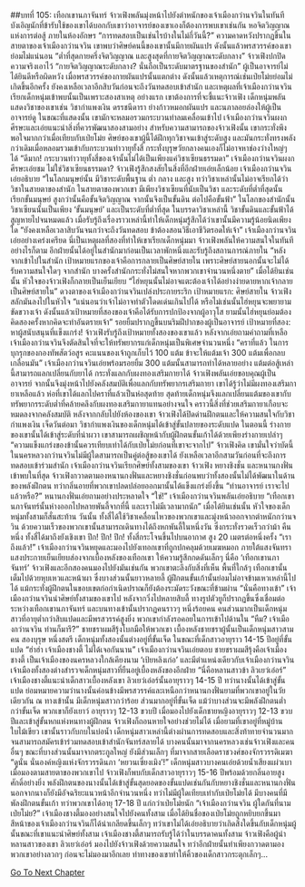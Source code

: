 ##บทที่ 105: เทือกเขานภาจันทร์
จ้าวเฟิงพลันมุ่งหน้าไปยังตำหนักของเจ้าเมืองกว่านจวินในทันที บังเอิญนักที่ข้ารับใช้ของเขาได้บอกกับเขาว่าอาจารย์ของเขาเองก็ต้องการพบเขาเช่นกัน
หอจิตวิญญาณแห่งการต่อสู้ ภายในห้องอักษร
“การทดสอบเป็นเช่นไรบ้างในไม่กี่วันนี้?” ความคาดหวังปรากฏขึ้นในสายตาของเจ้าเมืองกว่านจวิน
เขาพบว่าศิษย์คนนี้ของเขานั้นมีกายผันแปร ดังนั้นแล้วพรสวรรค์ของเขาย่อมไม่แน่นอน
“ต่ำที่สุดกายครึ่งจิตวิญญาณ และสูงสุดที่กายจิตวิญญาณระดับกลาง” จ้าวเฟิงปกปิดความจริงเอาไว้
“กายจิตวิญญาณระดับกลาง? นั่นถือเป็นระดับมาตรฐานของสำนัก”
ผู้เป็นอาจารย์ไม่ได้ยินดีหรือผิดหวัง เมื่อพรสวรรค์ของกายผันแปรนั้นแตกต่าง ดังนั้นแล้วเหตุการณ์เช่นเป่ยโม่ยย่อมไม่เกิดขึ้นอีกครั้ง
ยังคงเหลือเวลาอีกสิบวันก่อนจะถึงวันทดสอบเข้าสำนัก และเหตุผลที่เจ้าเมืองกว่านจวินเรียกเด็กหนุ่มเข้าพบนั้นเป็นเพราะสองสาเหตุ
อย่างแรก เขาต้องการที่จะชี้แนะจ้าวเฟิง เด็กหนุ่มพลันแสดงวิชาของเขาเช่น วิชากำแพงเงิน ดรรชนีดารา ย่างก้าวหมอกผันแปร และนภาลอยล่องให้ผู้เป็นอาจารย์ดู
ในขณะที่แสดงนั้น เขามักจะหลมอรวมกระบวนท่าลมเคลื่อนเข้าไป
เจ้าเมืองกว่านจวินผงกศีรษะและเอ่ยแนะนำสิ่งที่ควรพัฒนาสองสามอย่าง สำหรับความสามารถของจ้าวเฟิงนั้น เขากระทั่งพึงพอใจมากกว่าเมื่อเทียบกับเป่ยโม่ย
ศิษย์ของเขาผู้นี้ได้ฝึกทุกวิชาจนเข้าสู่ระดับสูง และมันกระทั่งทรงพลังกว่าเดิมเมื่อหลอมรวมเข้ากับกระบวนท่าวายุทั้งสี่ กระทั่งบุรุษวัยกลางคนเองก็ไม่อาจหาช่องว่างใหญ่ๆ ได้
“ดีมาก! กระบวนท่าวายุทั้งสี่ของเจ้านั้นไม่ได้เป็นเพียงแค่วิชาเซียนธรรมดา” เจ้าเมืองกว่านจวินผงกศีรษะเอ่ยชม
ไม่ใช่วิชาเซียนธรรมดา?
จ้าวเฟิงรู้สึกสงสัยในสิ่งที่อีกฝ่ายเอ่ยเล็กน้อย
เจ้าเมืองกว่านจวินเอ่ยอธิบาย
“ในโลกมนุษย์นั้น มีวิชาระดับพื้นฐาน ต่ำ กลาง และสูง ทว่าวิชาเหล่านั้นไม่อาจเรียกได้ว่าวิชาในสายตาของสำนัก ในสายตาของพวกเขา มีเพียงวิชาเซียนที่นับเป็นวิชา และระดับที่ต่ำที่สุดนั้นเรียกขั้นมนุษย์ สูงกว่านั้นคือขั้นจิตวิญญาณ จากนั้นจึงเป็นขั้นดิน ต่อไปคือขั้นฟ้า”
ในโลกของสำนักนั้น วิชาเซียนนั้นเป็นเพียง ‘ขั้นมนุษย์’ และเป็นระดับที่ต่ำที่สุด
ในบรรดาวิชาเหล่านี้ วิชาขั้นดินและขั้นฟ้าได้สูญหายไปจนหมดแล้ว
เมื่อรับรู้ถึงเรื่องราวเหล่านี้ทำให้เด็กหนุ่มรู้สึกได้ว่าเขานั้นมีความรู้น้อยนิดเพียงใด
“ยังคงเหลือเวลาสิบวันจนกว่าจะถึงวันทดสอบ ข้าต้องสอนวิธีเอาชีวิตรอดให้เจ้า” เจ้าเมืองกว่านจวินเอ่ยอย่างเคร่งเครียด
นี่เป็นเหตุผลที่สองที่ทำให้เขาเรียกเด็กหนุ่มมา
จ้าวเฟิงพลันให้ความสนใจในทันที อย่างไรก็ตาม อีกฝ่ายนั้นได้อยู่ในสำนักมาก่อนเป็นเวลาพักหนึ่งและรับรู้ถึงสถานการณ์ภายใน
“หลังจากเข้าไปในสำนัก เป้าหมายแรกของเจ้าคือการกลายเป็นศิษย์สายใน เพราะศิษย์สายนอกนั้นจะไม่ได้รับความสนใจใดๆ จากสำนัก บางครั้งสำนักกระทั่งไม่สนใจหากพวกเขาจำนวนหนึ่งตาย”
เมื่อได้ยินเช่นนั้น หัวใจของจ้าวเฟิงก็กลายเป็นเย็นเยียบ
“ไฮ่หยุนนั้นไม่อาจแตะต้องเจ้าได้อย่างง่ายดายหากเจ้ากลายเป็นศิษย์สายใน” ดวงตาของเจ้าเมืองกว่านจวินเปล่งประกายระริก
เป้าหมายแรก: ศิษย์สายใน
จ้าวเฟิงสลักมันลงไปในหัวใจ
“แน่นอนว่าเจ้าไม่อาจทำตัวโดดเด่นเกินไปได้ หรือไม่เช่นนั้นไฮ่หยุนจะพยายามขัดขวางเจ้า ดังนั้นแล้วเป้าหมายที่สองของเจ้าคือได้รับการปกป้องจากผู้อาวุโส ยามนั้นไฮ่หยุนย่อมต้องคิดสองครั้งหากคิดจะทำอันตรายเจ้า” รอยยิ้มปรากฏขึ้นบนริมฝีปากของผู้เป็นอาจารย์
เป้าหมายที่สอง: หาผู้สนับสนุนที่แข็งแกร่ง!
จ้าวเฟิงรับรู้ถึงเป้าหมายทั้งสองของเขาแล้ว หลังจากเอ่ยถามคำถามที่เหลือ เจ้าเมืองกว่านจวินจึงตัดสินใจที่จะให้ทรัพยากรแก่เด็กหนุ่มเป็นพิเศษจำนวนหนึ่ง
“คราที่แล้ว ในการบุกรุกของกองทัพสัตว์อสูร คะแนนของเจ้าถูกเก็บไว้ 100 แต้ม ข้าจะให้แต้มเจ้า 300 แต้มเพื่อกลบเกลื่อนมัน” เจ้าเมืองกว่านจวินเอ่ยพร้อมรอยยิ้ม
300 แต้มนั้นสามารถทำได้หลายอย่าง
แต้มต่อสู้เหล่านี้สามารถแลกเปลี่ยนกับยาได้ กระทั่งแลกกับผงทองเสริมกายาได้
จ้าวเฟิงพลันเอ่ยขอบคุณผู้เป็นอาจารย์ จากนั้นจึงมุ่งหน้าไปยังคลังสมบัติเพื่อแลกกับทรัพยากรเสริมกายา
เขาได้รู้ว่าไม่มีผงทองเสริมกายาเหลือแล้ว ห่อที่เขาได้แลกไปคราที่แล้วเป็นห่อสุดท้าย สุดท้ายเด็กหนุ่มจึงแลกเปลี่ยนแต้มของเขากับทรัพยากรระดับต่ำที่คล้ายคลึงกับผงทองเสริมกายาแทนอย่างจนใจ
คราวนี้สิ่งที่ช่วยเสริมกายาเกือบจะหมดลงจากคลังสมบัติ
หลังจากกลับไปยังห้องของเขา จ้าวเฟิงได้ปิดด่านฝึกตนและให้ความสนใจกับวิชากำแพงเงิน
เจ็ดวันต่อมา
วิชากำแพงเงินของเด็กหนุ่มได้เข้าสู่ขั้นปลายของระดับแปด
ในตอนนี้ ร่างกายของเขานั้นได้เข้าสู่ระดับที่น่าผวา เขาสามารถเผชิญหน้ากับผู้ฝึกตนขั้นเก้าได้ด้วยเพียงร่างกายเปล่าๆ
“ความแข็งแกร่งของข้านั้นควรเทียบเท่าได้กับเป่ยโม่ยก่อนที่เขาจะจากไป”
จ้าวเฟิงคิด เขามั่นใจว่าบัดนี้ในนครหลวงกว่านจวินไม่มีผู้ใดสามารถเป็นคู่ต่อสู้ของเขาได้
ยังเหลือเวลาอีกสามวันก่อนที่จะถึงการทดสอบเข้าร่วมสำนัก
เจ้าเมืองกว่านจวินเรียกศิษย์ทั้งสามของเขา จ้าวเฟิง หยางชิงชั่น และหนานกงฟั่นเข้าพบในที่สุด จ้าวเฟิงกวาดตามองหนานกงฟั่นและหยางชิงชั่นก่อนพบว่าทั้งสองนั้นไม่ได้พัฒนาในด้านของพลังฝึกตน ทว่ากลิ่นอายที่พวกเขาปลดปล่อยออกมานั้นได้แข็งแกร่งยิ่งขึ้น
“ท่านอาจารย์ เราจะไปแล้วหรือ?” หนานกงฟั่นเอ่ยถามอย่างประหลาดใจ
“ใช่!”
เจ้าเมืองกว่านจวินพลันเอ่ยอธิบาย
“เทือกเขานภาจันทร์นั้นห่างออกไปหลายพันลี้จากที่นี้ และเราไม่มีเวลามากนัก”
เมื่อได้ยินเช่นนั้น หัวใจของเด็กหนุ่มทั้งสามก็สั่นสะท้าน
วันนั้น ทั้งสี่ได้ใช้วิชาเคลื่อนไหวของพวกเขาและมุ่งหน้าออกจากตำหนักกว่านจวิน ด้วยความเร็วของพวกเขานั้นสามารถเดินทางได้ถึงหกพันลี้ในหนึ่งวัน ซึ่งกระทั่งรวดเร็วกว่าม้า
คืนหนึ่ง
ทั้งสี่ได้มาถึงยังเชิงเขา
ปึก! ปึก! ปึก!
ทั้งสี่กระโจนขึ้นไปบนอากาศ สูง 20 เมตรต่อหนึ่งครั้ง
“เราถึงแล้ว!”
เจ้าเมืองกว่านจวินหยุดและมองไปยังเทอกเขาที่ถูกปกคลุมด้วยเมฆหมอก ภายใต้แสงจันทรา แสงประกายเย็นเยียบส่องจากเบื้องหลังของเทือกเขา ให้ความรู้สึกกดดันเล็กๆ
นี่คือ ‘เทือกเขานภาจันทร์’
จ้าวเฟิงและอีกสองคนมองไปยังมันเช่นกัน พวกเขาตะลึงกับสิ่งที่เห็น
พื้นที่ใกล้ๆ เทือกเขานั้นเต็มไปด้วยหุบเหวและหน้าผา ซึ่งบางส่วนนั้นยาวหลายลี้
ผู้ฝึกตนขั้นเก้านั้นย่อมไม่อาจข้ามเหวเหล่านี้ไปได้ แม้กระทั่งผู้ฝึกตนในขอบเขตก่อกำเนิดปราณก็ยังต้องระมัดระวังขณะที่ข้ามผ่าน
“นั่นคือทางเข้า” เจ้าเมืองกว่านจวินนำศิษย์ทั้งสามของเขาไป
หลังจากวิ่งไปหลายสิบลี้ ทางรูปตัวยูก็ปรากฏขึ้นซึ่งเชื่อมต่อระหว่างเทือกเขานภาจันทร์ และบนทางเข้านั้นปรากฏคนราวๆ หนึ่งร้อยคน คนส่วนมากเป็นเด็กหนุ่มสาวที่อายุต่ำกว่าสิบแปดและมีพรสวรรค์สูงยิ่ง พวกเขากำลังรอคอยในการเข้าไปด้านใน
“หืม? เจ้าเมืองกว่านจวิน ท่านก็มารึ?” ชายชราผมสีรุ้งโบกมือให้พวกเขา
เบื้องหลังชายชราผู้นั้นเป็นเด็กหนุ่มสาวสามคน สองบุรุษ หนึ่งสตรี เด็กหนุ่มทั้งสองนั้นต่างอยู่ที่ขั้นเจ็ด ในขณะที่เด็กสาวอายุราว 14-15 ปีอยู่ที่ขั้นแปด
“ฮ่าฮ่า เจ้าเมืองชางตี้ ไม่ได้เจอกันนาน” เจ้าเมืองกว่านจวินเอ่ยตอบ
ชายชราผมสีรุ้งคือเจ้าเมืองชางตี้ เป็นเจ้าเมืองของนครหลวงใกล้เคียงนาม ‘เป้ยหลิงเก่อ’ และมีตำแหน่งเดียวกับเจ้าเมืองกว่านจวิน
เจ้าเมืองทั้งสองต่างสำรวจเด็กหนุ่มสาวที่ยืนอยู่เบื้องหลังของอีกฝ่าย
“นี่คือหลานสาวข้า ลิวเยว่เอ๋อร์” เจ้าเมืองชางตี้แนะนำเด็กสาวเบื้องหลังเขา
ลิวเยว่เอ๋อร์นั้นอายุราวๆ 14-15 ปี ทว่านางนั้นได้เข้าสู่ขั้นแปด ย่อมหมายความว่านางนั้นค่อนข้างมีพรสวรรค์และเหนือกว่าหนานกงฟั่นยามที่พวกเขาอยู่ในวัยเดียวกัน
ณ ทางเข้านั้น มีเด็กหนุ่มสาวกว่าร้อย ส่วนมากอยู่ที่ขั้นเจ็ด แม้ว่าบางส่วนจะมีพลังฝึกตนต่ำกว่าขั้นเจ็ด พวกเขาก็ยังเยาว์ อายุราวๆ 12-13 ขวบปี
เมื่อมองไปยังเด็กชายหญิงอายุราวๆ 12-13 ขวบปีและเข้าสู่ขั้นหกแห่งหนทางผู้ฝึกตน จ้าวเฟิงก็ถอนหายใจอย่างช่วยไม่ได้ เมื่อยามที่เขาอยู่ที่หมู่บ้านใบไม้เขียว เขานั้นราวกับกบในบ่อน้ำ
เด็กหนุ่มสาวเหล่านี้ต่างผ่านการทดสอบและสิ่งท้าทายจำนวนมากจนสามารถสมัครเข้าร่วมทดสอบเข้าสำนักจันทร์สลายได้ บางคนนั้นมาจากนครหลวงเช่นจ้าวเฟิงและคนอื่นๆ ขณะที่บางส่วนนั้นมาจากตระกูลใหญ่
ยังมีส่วนเล็กๆ ที่มาจากสายเลือดราชวงศ์ของจักรวรรดิเมฆา
“ดูนั่น นั่นองค์หญิงแห่งจักรวรรดินภา ‘หยวนเซี่ยงเมิง’!” เด็กหนุ่มสาวบางคนเอ่ยด้วยน้ำเสียงแผ่วเบา
เมื่อมองตามสายตาของพวกเขาไป จ้าวเฟิงก็พบกับเด็กสาวอายุราวๆ 15-16 ปีพร้อมด้วยกลิ่นอายสูงศักดิ์อย่างยิ่ง พลังฝึกตนของนางนั้นได้เข้าสู่ขั้นสุดยอดของขั้นแปดเช่นกันกับหยางชิงชั่นและหนานกงฟั่น นอกจากนางก็ยังมีอัจฉริยะแนวหน้าอีกจำนวนหนึ่ง ทว่าไม่มีผู้ใดเทียบเท่ากับเป่ยโม่ยได้
มีบางคนที่มีพัลงฝึกตนขั้นเก้า ทว่าพวกเขาได้อายุ 17-18 ปี แก่กว่าเป่ยโม่ยนัก
“เจ้าเมืองกว่านจวิน ผู้ใดกันที่นามเป่ยโม่ย?” เจ้าเมืองชางตี้มองอย่างสนใจไปยังคนทั้งสาม
เมื่อได้ยินชื่อของเป่ยโม่ยถูกหยิบยกขึ้นมา สีหน้าของเจ้าเมืองกว่านจวินก็ได้น่าเกลียดขึ้นเล็กๆ ทว่าเขาไม่ได้เอ่ยอธิบายว่าเกิดสิ่งใดขึ้นกับเด็กหนุ่มผู้นั้นขณะที่เขาแนะนำศิษย์ทั้งสาม
เจ้าเมืองชางตี้สามารถรับรู้ได้ว่าในบรรดาคนทั้งสาม จ้าวเฟิงคือผู้นำ
หลานสาวของเขา ลิวเยว่เอ๋อร์ มองไปยังจ้าวเฟิงด้วยความสนใจ ทว่าอีกฝ่ายนั้นทำเพียงกวาดตามองพวกเขาอย่างลวกๆ ก่อนจะไม่มองมาอีกเลย
ท่าทางของเขาทำให้คิ้วของเด็กสาวกระตุกเล็กๆ...



[Go To Next Chapter]( ./106.md)